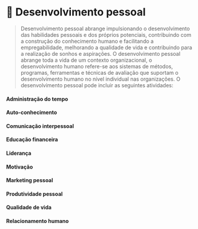 # :rocket: Desenvolvimento pessoal


> Desenvolvimento pessoal abrange impulsionando o desenvolvimento das habilidades pessoais e dos próprios potenciais, contribuindo com a construção do conhecimento humano e facilitando a empregabilidade, melhorando a qualidade de vida e contribuindo para a realização de sonhos e aspirações. O desenvolvimento pessoal abrange toda a vida de um contexto organizacional, o desenvolvimento humano refere-se aos sistemas de métodos, programas, ferramentas e técnicas de avaliação que suportam o desenvolvimento humano no nível individual nas organizações.
O desenvolvimento pessoal pode incluir as seguintes atividades:

#### Administração do tempo

#### Auto-conhecimento

#### Comunicação interpessoal

#### Educação financeira

#### Liderança

#### Motivação

#### Marketing pessoal

#### Produtividade pessoal

#### Qualidade de vida

#### Relacionamento humano